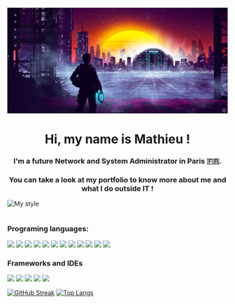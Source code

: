 ![My style](./peakpx.jpg)

<h1 align="center">Hi, my name is Mathieu !</h1>

<h3 align="center">I'm a future Network and System Administrator in Paris 🇫🇷.</h3>
<h3 align="center">You can take a look at my portfolio to know more about me and what I do outside IT !</h3>

![My style](https://wallpaperaccess.com/full/2043622.png)

<h1></h1>

<h3>Programing languages:</h3>

<p float="left">
  <img src="https://github.com/yurijserrano/Github-Profile-Readme-Logos/blob/master/programming%20languages/javascript.svg" width=64>
    <img src="https://github.com/yurijserrano/Github-Profile-Readme-Logos/blob/master/programming%20languages/typescript.svg" width=64>
  <img src="https://github.com/yurijserrano/Github-Profile-Readme-Logos/blob/master/frameworks/nodejs.svg" width=64>
  <img src="https://upload.wikimedia.org/wikipedia/commons/thumb/6/61/HTML5_logo_and_wordmark.svg/120px-HTML5_logo_and_wordmark.svg.png" width=64>
  <img src="https://upload.wikimedia.org/wikipedia/commons/thumb/6/62/CSS3_logo.svg/120px-CSS3_logo.svg.png" width=64>
  <img src="https://github.com/yurijserrano/Github-Profile-Readme-Logos/blob/master/frameworks/redux.svg" width=64>
  <img src="https://github.com/yurijserrano/Github-Profile-Readme-Logos/blob/master/programming%20languages/python.svg" width=64>
  <img src="https://github.com/yurijserrano/Github-Profile-Readme-Logos/blob/master/programming%20languages/bash.svg" width=64>
  <img src="https://github.com/yurijserrano/Github-Profile-Readme-Logos/blob/master/programming%20languages/c%23.svg" width=64>
  <img src="https://github.com/yurijserrano/Github-Profile-Readme-Logos/blob/master/programming%20languages/php.png" width=64>
  <img src="https://github.com/yurijserrano/Github-Profile-Readme-Logos/blob/master/databases/mongodb.svg" width=64>
  <img src="https://github.com/yurijserrano/Github-Profile-Readme-Logos/blob/master/databases/mysql.svg" width=64>
</p>

<h3>Frameworks and IDEs</h3>

<p float="left">
  <img src="https://github.com/yurijserrano/Github-Profile-Readme-Logos/blob/master/frameworks/react.svg" width=64>
  <img src="https://github.com/yurijserrano/Github-Profile-Readme-Logos/blob/master/text%20editors/vscode.svg" width=64>
  <img src="https://github.com/yurijserrano/Github-Profile-Readme-Logos/blob/master/frameworks/flask.svg" width=64>
  <img src="https://github.com/yurijserrano/Github-Profile-Readme-Logos/blob/master/ides/android-studio.svg" width=64>
  <img src="https://github.com/yurijserrano/Github-Profile-Readme-Logos/blob/master/frameworks/boostrap.svg" width=64>
</p>

[![GitHub Streak](http://github-readme-streak-stats.herokuapp.com?user=ssfufu&theme=dark&background=000000)](https://git.io/streak-stats)
[![Top Langs](https://github-readme-stats.vercel.app/api/top-langs/?username=ssfufu&layout=compact&theme=vision-friendly-dark)](https://github.com/anuraghazra/github-readme-stats)
